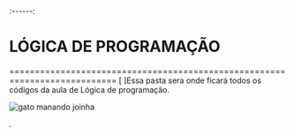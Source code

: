 :------:
# **LÓGICA DE PROGRAMAÇÃO**
===========================================================================
[ ]Essa pasta sera onde ficará todos os códigos da aula de Lógica de programação.

![gato manando joinha](https://media.tenor.com/i1RnhWXbKXkAAAAj/thumbs-up-cat.gif)


.